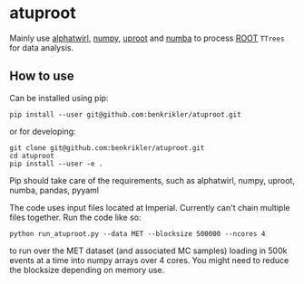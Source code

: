 # atuproot

Mainly use [alphatwirl](https://github.com/alphatwirl/alphatwirl),
[numpy](https://www.numpy.org/), [uproot](https://github.com/scikit-hep/uproot)
and [numba](https://numba.pydata.org/) to process [ROOT](https://root.cern.ch/)
`TTrees` for data analysis.

## How to use

Can be installed using pip:
```
pip install --user git@github.com:benkrikler/atuproot.git
```

or for developing:
```
git clone git@github.com:benkrikler/atuproot.git
cd atuproot
pip install --user -e .
```

Pip should take care of the requirements, such as alphatwirl, numpy, uproot, numba, pandas, pyyaml

The code uses input files located at Imperial. Currently can't chain multiple
files together. Run the code like so:

```
python run_atuproot.py --data MET --blocksize 500000 --ncores 4
```

to run over the MET dataset (and associated MC samples) loading in 500k events
at a time into numpy arrays over 4 cores. You might need to reduce the
blocksize depending on memory use.
